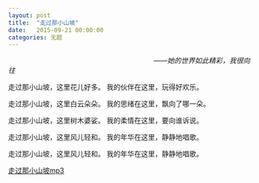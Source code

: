 ```yaml
---
layout: post
title:  "走过那小山坡"
date:   2015-09-21 00:00:00
categories: 无题
---
```


&nbsp;&nbsp;&nbsp;&nbsp;&nbsp;&nbsp;&nbsp;&nbsp;&nbsp;&nbsp;&nbsp;&nbsp;&nbsp;&nbsp;
&nbsp;&nbsp;&nbsp;&nbsp;&nbsp;&nbsp;&nbsp;&nbsp;&nbsp;&nbsp;&nbsp;&nbsp;&nbsp;&nbsp;
&nbsp;&nbsp;&nbsp;&nbsp;&nbsp;&nbsp;&nbsp;&nbsp;&nbsp;&nbsp;&nbsp;&nbsp;&nbsp;&nbsp;
&nbsp;&nbsp;&nbsp;&nbsp;&nbsp;&nbsp;&nbsp;&nbsp;&nbsp;&nbsp;&nbsp;&nbsp;&nbsp;&nbsp;
&nbsp;&nbsp;&nbsp;&nbsp;&nbsp;&nbsp;&nbsp;&nbsp;&nbsp;&nbsp;&nbsp;&nbsp;&nbsp;&nbsp;
<i>——她的世界如此精彩，我很向往</i>


走过那小山坡，这里花儿好多。
我的伙伴在这里，玩得好欢乐。

走过那小山坡，这里白云朵朵。
我的思绪在这里，飘向了哪一朵。

走过那小山坡，这里树木婆娑。
我的柔情在这里，要向谁诉说。

走过那小山坡，这里风儿轻和。
我的年华在这里，静静地唱歌。

走过那小山坡，这里风儿轻和。
我的年华在这里，静静地唱歌。


[走过那小山坡mp3](/image/2015-09-21-tttttttt/voice.mp3)
